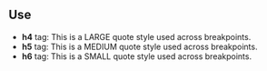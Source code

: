 ## Use
- **h4** tag: This is a LARGE quote style used across breakpoints.
- **h5** tag: This is a MEDIUM quote style used across breakpoints. 
- **h6** tag: This is a SMALL quote style used across breakpoints.